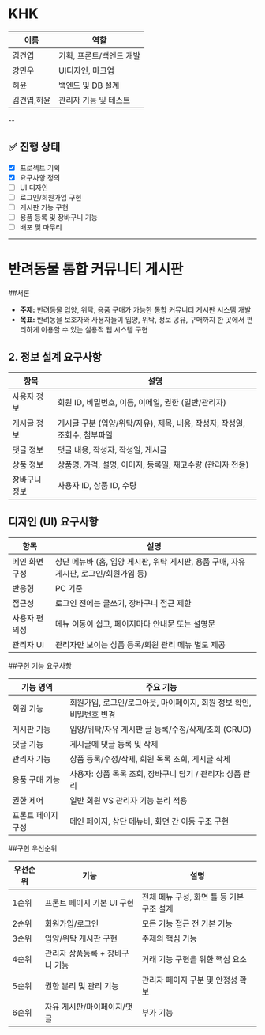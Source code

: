 # KHK

| 이름 | 역할 |
|------|------|
| 김건엽 | 기획, 프론트/백엔드 개발 |
| 강민우 | UI디자인, 마크업 |
| 허윤 | 백엔드 및 DB 설계 |
| 김건엽,허윤 | 관리자 기능 및 테스트 |

--
## ✅ 진행 상태
- [x] 프로젝트 기획
- [x] 요구사항 정의
- [ ] UI 디자인
- [ ] 로그인/회원가입 구현
- [ ] 게시판 기능 구현
- [ ] 용품 등록 및 장바구니 기능
- [ ] 배포 및 마무리
---

# 반려동물 통합 커뮤니티 게시판

##서론

* **주제:** 반려동물 입양, 위탁, 용품 구매가 가능한 통합 커뮤니티 게시판 시스템 개발
* **목표:** 반려동물 보호자와 사용자들이 입양, 위탁, 정보 공유, 구매까지 한 곳에서 편리하게 이용할 수 있는 실용적 웹 시스템 구현

## 2. 정보 설계 요구사항

| 항목        | 설명                                                              |
| ----------- | ----------------------------------------------------------------- |
| 사용자 정보 | 회원 ID, 비밀번호, 이름, 이메일, 권한 (일반/관리자)                       |
| 게시글 정보 | 게시글 구분 (입양/위탁/자유), 제목, 내용, 작성자, 작성일, 조회수, 첨부파일 |
| 댓글 정보   | 댓글 내용, 작성자, 작성일, 게시글                                     |
| 상품 정보   | 상품명, 가격, 설명, 이미지, 등록일, 재고수량 (관리자 전용)               |
| 장바구니 정보 | 사용자 ID, 상품 ID, 수량                                            |

## 디자인 (UI) 요구사항

| 항목             | 설명                                                              |
| ---------------- | ----------------------------------------------------------------- |
| 메인 화면 구성   | 상단 메뉴바 (홈, 입양 게시판, 위탁 게시판, 용품 구매, 자유 게시판, 로그인/회원가입 등) |
| 반응형           | PC 기준                                                           |
| 접근성           | 로그인 전에는 글쓰기, 장바구니 접근 제한                             |
| 사용자 편의성    | 메뉴 이동이 쉽고, 페이지마다 안내문 또는 설명문                      |
| 관리자 UI        | 관리자만 보이는 상품 등록/회원 관리 메뉴 별도 제공                  |

##구현 기능 요구사항

| 기능 영역    | 주요 기능                                                              |
| ---------- | --------------------------------------------------------------------- |
| 회원 기능    | 회원가입, 로그인/로그아웃, 마이페이지, 회원 정보 확인, 비밀번호 변경       |
| 게시판 기능  | 입양/위탁/자유 게시판 글 등록/수정/삭제/조회 (CRUD)                       |
| 댓글 기능    | 게시글에 댓글 등록 및 삭제                                                |
| 관리자 기능  | 상품 등록/수정/삭제, 회원 목록 조회, 게시글 삭제                           |
| 용품 구매 기능 | 사용자: 상품 목록 조회, 장바구니 담기 / 관리자: 상품 관리                 |
| 권한 제어    | 일반 회원 VS 관리자 기능 분리 적용                                      |
| 프론트 페이지 구성 | 메인 페이지, 상단 메뉴바, 화면 간 이동 구조 구현                          |

##구현 우선순위

| 우선순위 | 기능                     | 설명                                           |
| -------- | ------------------------ | ---------------------------------------------- |
| 1순위    | 프론트 페이지 기본 UI 구현 | 전체 메뉴 구성, 화면 틀 등 기본 구조 설계         |
| 2순위    | 회원가입/로그인           | 모든 기능 접근 전 기본 기능                     |
| 3순위    | 입양/위탁 게시판 구현     | 주제의 핵심 기능                               |
| 4순위    | 관리자 상품등록 + 장바구니 기능 | 거래 기능 구현을 위한 핵심 요소                 |
| 5순위    | 권한 분리 및 관리 기능   | 관리자 페이지 구분 및 안정성 확보               |
| 6순위    | 자유 게시판/마이페이지/댓글 | 부가 기능                                      |
